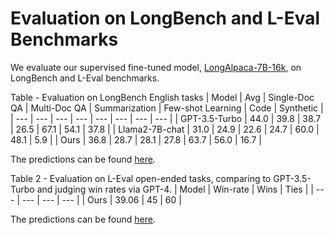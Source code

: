 # Evaluation on LongBench and L-Eval Benchmarks

We evaluate our supervised fine-tuned model, [LongAlpaca-7B-16k](https://huggingface.co/Yukang/LongAlpaca-7B-16k), on LongBench and L-Eval benchmarks.

Table - Evaluation on LongBench English tasks
| Model | Avg | Single-Doc QA | Multi-Doc QA | Summarization | Few-shot Learning | Code | Synthetic |
| --- | --- | --- | --- | --- | --- | --- | --- |
| GPT-3.5-Turbo | 44.0 | 39.8 | 38.7 | 26.5 | 67.1 | 54.1 | 37.8 |
| Llama2-7B-chat | 31.0 | 24.9 | 22.6 | 24.7 | 60.0 | 48.1 | 5.9 |
| Ours | 36.8 | 28.7 | 28.1 | 27.8 | 63.7 | 56.0 | 16.7 |

The predictions can be found [here](https://github.com/dvlab-research/LongLoRA/tree/main/benchmarks/Pred_LongBench).


Table 2 - Evaluation on L-Eval open-ended tasks, comparing to GPT-3.5-Turbo and judging win rates via GPT-4.
| Model | Win-rate | Wins | Ties |
| --- | --- | --- | --- |
| Ours | 39.06 | 45 | 60 |

The predictions can be found [here](https://github.com/dvlab-research/LongLoRA/tree/main/benchmarks/Pred_L-Eval).
